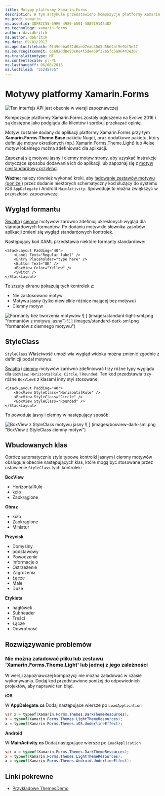 ```yaml
---
title: Motywy platformy Xamarin.Forms
description: W tym artykule przedstawiono kompozycje platformy Xamarin.Forms zdefiniować szczególne visual wystąpień dla standardowych widoków.
ms.prod: xamarin
ms.assetid: 3DFB7C55-69F6-4980-A501-588719143482
ms.technology: xamarin-forms
author: davidbritch
ms.author: dabritch
ms.date: 09/01/2017
ms.openlocfilehash: 0f49eeba072d6aeb7ead40d5d56d4af9e9bf5e27
ms.sourcegitcommit: 66682dd8e93c0e4f5dee69f32b5fc5a96443e307
ms.translationtype: MT
ms.contentlocale: pl-PL
ms.lasthandoff: 06/08/2018
ms.locfileid: "35245735"
---
```

# <a name="xamarinforms-themes"></a>Motywy platformy Xamarin.Forms

![](~/media/shared/preview.png "Ten interfejs API jest obecnie w wersji zapoznawczej")

Kompozycje platformy Xamarin.Forms zostały ogłoszenia na Evolve 2016 i są dostępne jako podglądu dla klientów i spróbuj przekazać opinię.

Motyw zostanie dodany do aplikacji platformy Xamarin.Forms przy tym **Xamarin.Forms.Theme.Base** pakietu Nuget, oraz dodatkowe pakietu, który definiuje motyw określonych (np.) Xamarin.Forms.Theme.Light) lub #else motyw lokalnego można zdefiniować dla aplikacji.

Zapoznaj się [motywu jasny](light.md) i [ciemny motyw](dark.md) strony, aby uzyskać instrukcje dotyczące sposobu dodawania ich do aplikacji lub zapoznaj się z [motyw niestandardowy przykład](custom.md).

**Ważne:** należy również wykonać kroki, aby [ładowanie zestawów motywu (poniżej)](#loadtheme) przez dodanie niektórych schematyczny kod służący do systemu iOS `AppDelegate` i Android `MainActivity`. Spowoduje to można zwiększyć w przyszłości zapoznawczą.


## <a name="control-appearance"></a>Wygląd formantu

[Światła](light.md) i [ciemny](dark.md) motywów zarówno zdefiniuj określonych wygląd dla standardowych formantów. Po dodaniu motyw do słownika zasobów aplikacji zmieni się wygląd standardowych kontrolek.

Następujący kod XAML przedstawia niektóre formanty standardowe:

```xaml
<StackLayout Padding="40">
    <Label Text="Regular label" />
    <Entry Placeholder="type here" />
    <Button Text="OK" />
    <BoxView Color="Yellow" />
    <Switch />
</StackLayout>
```

Te zrzuty ekranu pokazują tych kontrolek z:

* Nie zastosowano motyw
* Motywu jasny (tylko niewielkie różnice mającej bez motywu)
* Ciemny motyw

![](images/standard-none-sml.png "Formanty bez tworzenia motywów") ![ ] (images/standard-light-sml.png "formantów z motywu jasny") ![ ] (images/standard-dark-sml.png "formantów z ciemnego motywu")

<a name="styleclass" />

## <a name="styleclass"></a>StyleClass

`StyleClass` Właściwość umożliwia wygląd widoku można zmienić zgodnie z definicji podał motywu.

[Światła](light.md) i [ciemny](dark.md) motywów zarówno zdefiniować trzy różne typy wyglądu dla `BoxView`: `HorizontalRule`, `Circle`, i `Rounded`. Ten kod przedstawia trzy różne `BoxView`s z klasami inny styl stosowane:

```xaml
<StackLayout Padding="40">
    <BoxView StyleClass="HorizontalRule" />
    <BoxView StyleClass="Circle" />
    <BoxView StyleClass="Rounded" />
</StackLayout>
```

To powoduje jasny i ciemny w następujący sposób:

![](images/boxview-light-sml.png "BoxView z StyleClass motywu jasny") ![ ] (images/boxview-dark-sml.png "BoxView z StyleClass ciemny motyw")

<a name="builtin" />

## <a name="built-in-classes"></a>Wbudowanych klas

Oprócz automatycznie style typowe kontrolki jasnym i ciemny motywów obsługuje obecnie następujących klas, które mogą być stosowane przez ustawienie `StyleClass` tych kontrolek:

**BoxView**

* HorizontalRule
* koło
* Zaokrąglone

**Obraz**

* koło
* Zaokrąglone
* Miniatur

**Przycisk**

* Domyślny
* podstawowy
* Powodzenie
* Informacje o
* Ostrzeżenie
* Zagrożenia
* Łącze
* Małe
* Duże

**Etykieta**

* nagłówek
* Subheader
* Treści
* Łącze
* Odwrotność


## <a name="troubleshooting"></a>Rozwiązywanie problemów

<a name="loadtheme" />

### <a name="could-not-load-file-or-assembly-xamarinformsthemelight-or-one-of-its-dependencies"></a>Nie można załadować pliku lub zestawu 'Xamarin.Forms.Theme.Light' lub jednej z jego zależności

W wersji zapoznawczej kompozycji nie można załadować w czasie wykonywania. Dodaj kod przedstawione poniżej do odpowiednich projektów, aby naprawić ten błąd.

**iOS**

W **AppDelegate.cs** Dodaj następujące wiersze po `LoadApplication`

```csharp
var x = typeof(Xamarin.Forms.Themes.DarkThemeResources);
x = typeof(Xamarin.Forms.Themes.LightThemeResources);
x = typeof(Xamarin.Forms.Themes.iOS.UnderlineEffect);
```

**Android**

W **MainActivity.cs** Dodaj następujące wiersze po `LoadApplication`

```csharp
var x = typeof(Xamarin.Forms.Themes.DarkThemeResources);
x = typeof(Xamarin.Forms.Themes.LightThemeResources);
x = typeof(Xamarin.Forms.Themes.Android.UnderlineEffect);
```


## <a name="related-links"></a>Linki pokrewne

- [Przykładowe ThemesDemo](https://github.com/xamarin/xamarin-forms-samples/tree/master/Themes/ThemesDemo)
